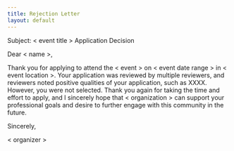 ```yaml
---
title: Rejection Letter
layout: default
---
```

Subject: < event title > Application Decision

Dear < name >,

Thank you for applying to attend the < event > on < event date range > in < event location >. Your application was reviewed by multiple reviewers, and reviewers noted positive qualities of your application, such as XXXX. However, you were not selected. Thank you again for taking the time and effort to apply, and I sincerely hope that < organization > can support your professional goals and desire to further engage with this community in the future.


Sincerely,

< organizer >